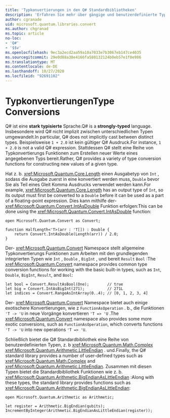 ```yaml
---
title: 'Typkonvertierungen in den Q# Standardbibliotheken'
description: 'Erfahren Sie mehr über gängige und benutzerdefinierte Typkonvertierungs Funktionen in den Q# Standardbibliotheken.'
author: cgranade
uid: microsoft.quantum.libraries.convert
ms.author: chgranad
ms.topic: article
no-loc:
- 'Q#'
- '$$v'
ms.openlocfilehash: 9ec3a2ecd2aa59a10a7033e7b3067eb147ce4035
ms.sourcegitcommit: 29e0d88a30e4166fa580132124b0eb57e1f0e986
ms.translationtype: MT
ms.contentlocale: de-DE
ms.lasthandoff: 10/27/2020
ms.locfileid: "92691102"
---
```

# <a name="type-conversions"></a><span data-ttu-id="515c7-103">Typkonvertierungen</span><span class="sxs-lookup"><span data-stu-id="515c7-103">Type Conversions</span></span> #

<span data-ttu-id="515c7-104">Q# ist eine **stark typisierte** Sprache.</span><span class="sxs-lookup"><span data-stu-id="515c7-104">Q# is a **strongly-typed** language.</span></span>
<span data-ttu-id="515c7-105">Insbesondere wird Q# nicht implizit zwischen unterschiedlichen Typen umgewandelt.</span><span class="sxs-lookup"><span data-stu-id="515c7-105">In particular, Q# does not implicitly cast between distinct types.</span></span> <span data-ttu-id="515c7-106">Beispielsweise `1 + 2.0` ist kein gültiger Q# Ausdruck.</span><span class="sxs-lookup"><span data-stu-id="515c7-106">For instance, `1 + 2.0` is not a valid Q# expression.</span></span>
<span data-ttu-id="515c7-107">Stattdessen Q# stellt eine Reihe von Typkonvertierungs Funktionen zum Erstellen neuer Werte eines angegebenen Typs bereit.</span><span class="sxs-lookup"><span data-stu-id="515c7-107">Rather, Q# provides a variety of type conversion functions for constructing new values of a given type.</span></span>

<span data-ttu-id="515c7-108">Hat z. b. <xref:Microsoft.Quantum.Core.Length> einen Ausgabetyp von `Int` , sodass die Ausgabe zuerst in eine konvertiert werden muss, `Double` bevor Sie als Teil eines Gleit Komma Ausdrucks verwendet werden kann.</span><span class="sxs-lookup"><span data-stu-id="515c7-108">For example, <xref:Microsoft.Quantum.Core.Length> has an output type of `Int`, so its output must first be converted to a `Double` before it can be used as a part of a floating-point expression.</span></span>
<span data-ttu-id="515c7-109">Dies kann mithilfe der- <xref:Microsoft.Quantum.Convert.IntAsDouble> Funktion erfolgen:</span><span class="sxs-lookup"><span data-stu-id="515c7-109">This can be done using the <xref:Microsoft.Quantum.Convert.IntAsDouble> function:</span></span>

```qsharp
open Microsoft.Quantum.Convert as Convert;

function HalfLength<'T>(arr : 'T[]) : Double {
    return Convert.IntAsDouble(Length(arr)) / 2.0;
}
```

<span data-ttu-id="515c7-110">Der- <xref:Microsoft.Quantum.Convert> Namespace stellt allgemeine Typkonvertierungs Funktionen zum Arbeiten mit den grundlegenden integrierten Typen wie `Int` , `Double` , `BigInt` , und bereit `Result` `Bool` :</span><span class="sxs-lookup"><span data-stu-id="515c7-110">The <xref:Microsoft.Quantum.Convert> namespace provides common type conversion functions for working with the basic built-in types, such as `Int`, `Double`, `BigInt`, `Result`, and `Bool`:</span></span>

```qsharp
let bool = Convert.ResultAsBool(One);        // true
let big = Convert.IntAsBigInt(271);          // 271L
let indices = Convert.RangeAsIntArray(0..4); // [0, 1, 2, 3, 4]
```

<span data-ttu-id="515c7-111">Der- <xref:Microsoft.Quantum.Convert> Namespace bietet auch einige exotischere Konvertierungen, wie z `FunctionAsOperation` . b., die Funktionen `'T -> 'U` in neue Vorgänge konvertieren `'T => 'U` .</span><span class="sxs-lookup"><span data-stu-id="515c7-111">The <xref:Microsoft.Quantum.Convert> namespace also provides some more exotic conversions, such as `FunctionAsOperation`, which converts functions `'T -> 'U` into new operations `'T => 'U`.</span></span>

<span data-ttu-id="515c7-112">Schließlich bietet die Q# Standardbibliothek eine Reihe von benutzerdefinierten Typen, z. b <xref:Microsoft.Quantum.Math.Complex> <xref:Microsoft.Quantum.Arithmetic.LittleEndian> . und.</span><span class="sxs-lookup"><span data-stu-id="515c7-112">Finally, the Q# standard library provides a number of user-defined types such as <xref:Microsoft.Quantum.Math.Complex> and <xref:Microsoft.Quantum.Arithmetic.LittleEndian>.</span></span>
<span data-ttu-id="515c7-113">Zusammen mit diesen Typen bietet die Standardbibliothek Funktionen wie z. b. <xref:Microsoft.Quantum.Arithmetic.BigEndianAsLittleEndian> :</span><span class="sxs-lookup"><span data-stu-id="515c7-113">Along with these types, the standard library provides functions such as <xref:Microsoft.Quantum.Arithmetic.BigEndianAsLittleEndian>:</span></span>

```Q#
open Microsoft.Quantum.Arithmetic as Arithmetic;

let register = Arithmetic.BigEndian(qubits);
IncrementByInteger(Arithmetic.BigEndianAsLittleEndian(register));
```
